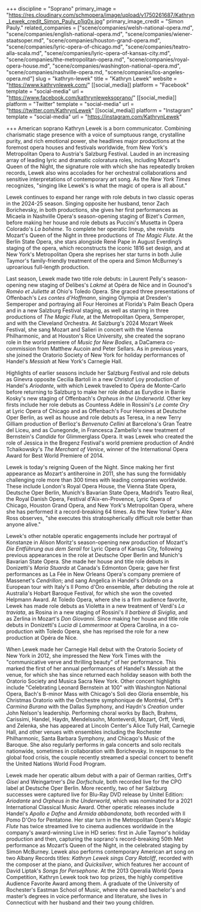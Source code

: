 +++
discipline = "Soprano"
primary_image = "https://res.cloudinary.com/schmopera/image/upload/v1750261687/Kathryn_Lewek_credit_Simon_Pauly_p1jq0x.jpg"
primary_image_credit = "Simon Pauly."
related_companies = ["scene/companies/welsh-national-opera.md", "scene/companies/english-national-opera.md", "scene/companies/wiener-staatsoper.md", "scene/companies/houston-grand-opera.md", "scene/companies/lyric-opera-of-chicago.md", "scene/companies/teatro-alla-scala.md", "scene/companies/lyric-opera-of-kansas-city.md", "scene/companies/the-metropolitan-opera.md", "scene/companies/royal-opera-house.md", "scene/companies/washington-national-opera.md", "scene/companies/nashville-opera.md, "scene/companies/los-angeles-opera.md"]
slug = "kathryn-lewek"
title = "Kathryn Lewek"
website = "https://www.kathrynlewek.com/"
[[social_media]]
platform = "Facebook"
template = "social-media"
url = "https://www.facebook.com/kathrynleweksoprano/"
[[social_media]]
platform = "Twitter"
template = "social-media"
url = "https://twitter.com/KathrynLewek"
[[social_media]]
platform = "Instagram"
template = "social-media"
url = "https://instagram.com/KathrynLewek"

+++
American soprano Kathryn Lewek is a born communicator. Combining charismatic stage presence with a voice of sumptuous range, crystalline purity, and rich emotional power, she headlines major productions at the foremost opera houses and festivals worldwide, from New York's Metropolitan Opera to Austria's Salzburg Festival. Lauded in an increasing array of leading lyric and dramatic coloratura roles, including Mozart's Queen of the Night, the signature role with which she has repeatedly broken records, Lewek also wins accolades for her orchestral collaborations and sensitive interpretations of contemporary art song. As the _New York Times_ recognizes, "singing like Lewek's is what the magic of opera is all about."

Lewek continues to expand her range with role debuts in two classic operas in the 2024-25 season. Singing opposite her husband, tenor Zach Borichevsky, in both productions, she gives her first performances as Micaela in Nashville Opera's season-opening staging of Bizet's _Carmen_, before making her house and role debuts as Puccini's Musetta in Opera Colorado's _La bohème_. To complete her operatic lineup, she revisits Mozart's Queen of the Night in three productions of _The Magic Flute_. At the Berlin State Opera, she stars alongside René Pape in August Everding’s staging of the opera, which reconstructs the iconic 1816 set design, and at New York's Metropolitan Opera she reprises her star turns in both Julie Taymor's family-friendly treatment of the opera and Simon McBurney's uproarious full-length production.

Last season, Lewek made two title role debuts: in Laurent Pelly's season-opening new staging of Delibes's _Lakmé_ at Opéra de Nice and in Gounod's _Roméo et Juliette_ at Ohio's Toledo Opera. She graced three presentations of Offenbach's _Les contes d'Hoffmann_, singing Olympia at Dresden's Semperoper and portraying all Four Heroines at Florida's Palm Beach Opera and in a new Salzburg Festival staging, as well as starring in three productions of _The Magic Flute_, at the Metropolitan Opera, Semperoper, and with the Cleveland Orchestra. At Salzburg's 2024 Mozart Week Festival, she sang Mozart and Salieri in concert with the Vienna Philharmonic, and at Houston's Rice University, she created the soprano role in the world premiere of _Music for New Bodies_, a DaCamera co-commission from Matthew Aucoin and Peter Sellars. As in previous years, she joined the Oratorio Society of New York for holiday performances of Handel's _Messiah_ at New York's Carnegie Hall.

Highlights of earlier seasons include her Salzburg Festival and role debuts as Ginevra opposite Cecilia Bartoli in a new Christof Loy production of Handel's _Ariodante_, with which Lewek traveled to Opéra de Monte-Carlo before returning to Salzburg to make her role debut as Eurydice in Barrie Kosky's new staging of Offenbach's _Orpheus in the Underworld_. Other key firsts include her role debuts as Countess Adèle in Rossini's _Le comte Ory_ at Lyric Opera of Chicago and as Offenbach's Four Heroines at Deutsche Oper Berlin, as well as house and role debuts as Teresa, in a new Terry Gilliam production of Berlioz's _Benvenuto Cellini_ at Barcelona's Gran Teatre del Liceu, and as Cunegonde, in Francesca Zambello's new treatment of Bernstein's _Candide_ for Glimmerglass Opera. It was Lewek who created the role of Jessica in the Bregenz Festival's world premiere production of André Tchaikowsky's _The Merchant of Venice_, winner of the International Opera Award for Best World Premiere of 2014.

Lewek is today's reigning Queen of the Night. Since making her first appearance as Mozart's antiheroine in 2011, she has sung the formidably challenging role more than 300 times with leading companies worldwide. These include London's Royal Opera House, the Vienna State Opera, Deutsche Oper Berlin, Munich's Bavarian State Opera, Madrid’s Teatro Real, the Royal Danish Opera, Festival d'Aix-en-Provence, Lyric Opera of Chicago, Houston Grand Opera, and New York's Metropolitan Opera, where she has performed it a record-breaking 64 times. As the New Yorker's Alex Ross observes, "she executes this stratospherically difficult role better than anyone alive."

Lewek's other notable operatic engagements include her portrayal of Konstanze in Alison Moritz's season-opening new production of Mozart's _Die Entführung aus dem Serail_ for Lyric Opera of Kansas City, following previous appearances in the role at Deutsche Oper Berlin and Munich's Bavarian State Opera. She made her house and title role debuts in Donizetti's _Maria Stuarda_ at Canada's Edmonton Opera; gave her first performances as La Fée in New Orleans Opera's company premiere of Massenet's _Cendrillon_; and sang Angelica in Handel's _Orlando_ on a European tour with Italy's Il Pomo d'Oro ensemble, after debuting the role at Australia's Hobart Baroque Festival, for which she won the coveted Helpmann Award. At Toledo Opera, where she is a firm audience favorite, Lewek has made role debuts as Violetta in a new treatment of Verdi's _La traviata_, as Rosina in a new staging of Rossini's _Il barbiere di Siviglia_, and as Zerlina in Mozart's _Don Giovanni_. Since making her house and title role debuts in Donizetti's _Lucia di Lammermoor_ at Opera Carolina, in a co-production with Toledo Opera, she has reprised the role for a new production at Opéra de Nice.

When Lewek made her Carnegie Hall debut with the Oratorio Society of New York in 2012, she impressed the New York Times with the "communicative verve and thrilling beauty" of her performance. This marked the first of her annual performances of Handel's _Messiah_ at the venue, for which she has since returned each holiday season with both the Oratorio Society and Musica Sacra New York. Other concert highlights include "Celebrating Leonard Bernstein at 100" with Washington National Opera, Bach's B-minor Mass with Chicago's Soli deo Gloria ensemble, his Christmas Oratorio with the Orchestre symphonique de Montréal, Orff's _Carmina Burana_ with the Dallas Symphony, and Haydn's _Creation_ under John Nelson's leadership. Performing choral works by Bach, Brahms, Carissimi, Handel, Haydn, Mendelssohn, Monteverdi, Mozart, Orff, Verdi, and Zelenka, she has appeared at Lincoln Center's Alice Tully Hall, Carnegie Hall, and other venues with ensembles including the Rochester Philharmonic, Santa Barbara Symphony, and Chicago's Music of the Baroque. She also regularly performs in gala concerts and solo recitals nationwide, sometimes in collaboration with Borichevsky. In response to the global food crisis, the couple recently streamed a special concert to benefit the United Nations World Food Program.

Lewek made her operatic album debut with a pair of German rarities, Orff's _Gisei_ and Weingartner's _Die Dorfschule_, both recorded live for the CPO label at Deutsche Oper Berlin. More recently, two of her Salzburg successes were captured live for Blu-Ray DVD release by Unitel Edition: _Ariodante_ and _Orpheus in the Underworld_, which was nominated for a 2021 International Classical Music Award. Other operatic releases include Handel's _Apollo e Dafne_ and _Armida abbandonata_, both recorded with Il Pomo D'Oro for Pentatone. Her star turn in the Metropolitan Opera's _Magic Flute_ has twice streamed live to cinema audiences worldwide in the company's award-winning Live in HD series: first in Julie Taymor's holiday production and then, capturing the soprano's record-breaking 50th Met performance as Mozart’s Queen of the Night, in the celebrated staging by Simon McBurney. Lewek also performs contemporary American art song on two Albany Records titles: _Kathryn Lewek sings Cary Ratcliff_, recorded with the composer at the piano, and _Quicksilver_, which features her account of David Liptak's _Songs for Persephone_. At the 2013 Operalia World Opera Competition, Kathryn Lewek took two top prizes, the highly competitive Audience Favorite Award among them. A graduate of the University of Rochester's Eastman School of Music, where she earned bachelor's and master’s degrees in voice performance and literature, she lives in Connecticut with her husband and their two young children.